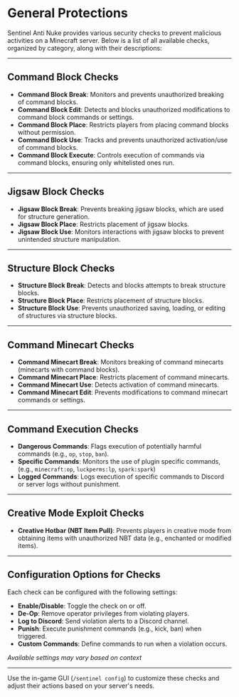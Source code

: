 # General Protections
Sentinel Anti Nuke provides various security checks to prevent malicious activities on a Minecraft server. Below is a list of all available checks, organized by category, along with their descriptions:

---

## **Command Block Checks**
- **Command Block Break**: Monitors and prevents unauthorized breaking of command blocks.
- **Command Block Edit**: Detects and blocks unauthorized modifications to command block commands or settings.
- **Command Block Place**: Restricts players from placing command blocks without permission.
- **Command Block Use**: Tracks and prevents unauthorized activation/use of command blocks.
- **Command Block Execute**: Controls execution of commands via command blocks, ensuring only whitelisted ones run.

---

## **Jigsaw Block Checks**
- **Jigsaw Block Break**: Prevents breaking jigsaw blocks, which are used for structure generation.
- **Jigsaw Block Place**: Restricts placement of jigsaw blocks.
- **Jigsaw Block Use**: Monitors interactions with jigsaw blocks to prevent unintended structure manipulation.

---

## **Structure Block Checks**
- **Structure Block Break**: Detects and blocks attempts to break structure blocks.
- **Structure Block Place**: Restricts placement of structure blocks.
- **Structure Block Use**: Prevents unauthorized saving, loading, or editing of structures via structure blocks.

---

## **Command Minecart Checks**
- **Command Minecart Break**: Monitors breaking of command minecarts (minecarts with command blocks).
- **Command Minecart Place**: Restricts placement of command minecarts.
- **Command Minecart Use**: Detects activation of command minecarts.
- **Command Minecart Edit**: Prevents modifications to command minecart commands or settings.

---

## **Command Execution Checks**
- **Dangerous Commands**: Flags execution of potentially harmful commands (e.g., `op`, `stop`, `ban`).
- **Specific Commands**: Monitors the use of plugin specific commands, (e.g., `minecraft:op`, `luckperms:lp`, `spark:spark`)
- **Logged Commands**: Logs execution of specific commands to Discord or server logs without punishment.

---

## **Creative Mode Exploit Checks**
- **Creative Hotbar (NBT Item Pull)**: Prevents players in creative mode from obtaining items with unauthorized NBT data (e.g., enchanted or modified items).

---

## Configuration Options for Checks
Each check can be configured with the following settings:

- **Enable/Disable**: Toggle the check on or off.
- **De-Op**: Remove operator privileges from violating players.
- **Log to Discord**: Send violation alerts to a Discord channel.
- **Punish**: Execute punishment commands (e.g., kick, ban) when triggered.
- **Custom Commands**: Define commands to run when a violation occurs.

*Available settings may vary based on context*

---

Use the in-game GUI (`/sentinel config`) to customize these checks and adjust their actions based on your server's needs.